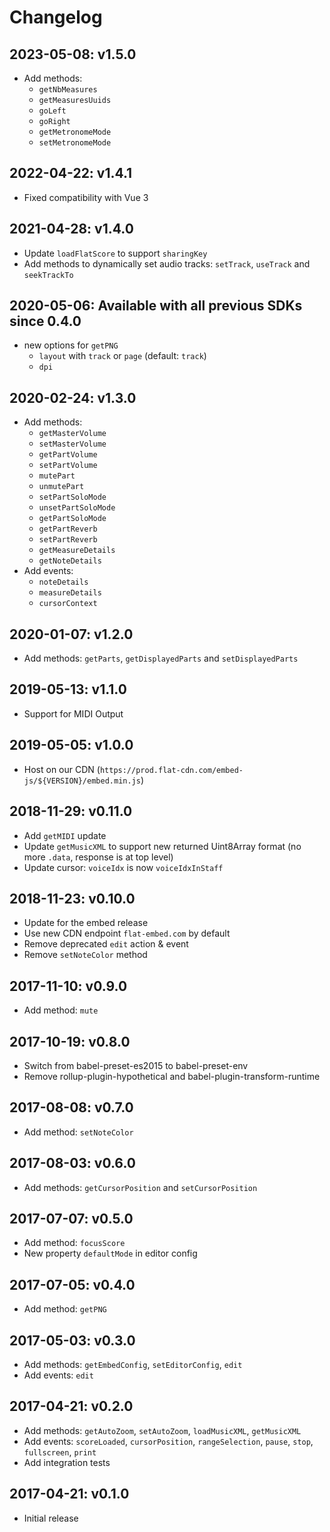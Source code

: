 # Changelog

## 2023-05-08: v1.5.0

* Add methods:
  * `getNbMeasures`
  * `getMeasuresUuids`
  * `goLeft`
  * `goRight`
  * `getMetronomeMode`
  * `setMetronomeMode`

## 2022-04-22: v1.4.1

* Fixed compatibility with Vue 3

## 2021-04-28: v1.4.0

* Update `loadFlatScore` to support `sharingKey`
* Add methods to dynamically set audio tracks: `setTrack`, `useTrack` and `seekTrackTo`

## 2020-05-06: Available with all previous SDKs since 0.4.0

* new options for `getPNG`
  * `layout` with `track` or `page` (default: `track`)
  * `dpi`

## 2020-02-24: v1.3.0

* Add methods:
  * `getMasterVolume`
  * `setMasterVolume`
  * `getPartVolume`
  * `setPartVolume`
  * `mutePart`
  * `unmutePart`
  * `setPartSoloMode`
  * `unsetPartSoloMode`
  * `getPartSoloMode`
  * `getPartReverb`
  * `setPartReverb`
  * `getMeasureDetails`
  * `getNoteDetails`
* Add events:
  * `noteDetails`
  * `measureDetails`
  * `cursorContext`

## 2020-01-07: v1.2.0

* Add methods: `getParts`, `getDisplayedParts` and `setDisplayedParts`

## 2019-05-13: v1.1.0

* Support for MIDI Output

## 2019-05-05: v1.0.0

* Host on our CDN (`https://prod.flat-cdn.com/embed-js/${VERSION}/embed.min.js`)

## 2018-11-29: v0.11.0

* Add `getMIDI` update
* Update `getMusicXML` to support new returned Uint8Array format (no more `.data`, response is at top level)
* Update cursor: `voiceIdx` is now `voiceIdxInStaff`

## 2018-11-23: v0.10.0

* Update for the embed release
* Use new CDN endpoint `flat-embed.com` by default
* Remove deprecated `edit` action & event
* Remove `setNoteColor` method

## 2017-11-10: v0.9.0

* Add method: `mute`

## 2017-10-19: v0.8.0

* Switch from babel-preset-es2015 to babel-preset-env
* Remove rollup-plugin-hypothetical and babel-plugin-transform-runtime

## 2017-08-08: v0.7.0

* Add method: `setNoteColor`

## 2017-08-03: v0.6.0

* Add methods: `getCursorPosition` and `setCursorPosition`

## 2017-07-07: v0.5.0

* Add method: `focusScore`
* New property `defaultMode` in editor config

## 2017-07-05: v0.4.0

* Add method: `getPNG`

## 2017-05-03: v0.3.0

* Add methods: `getEmbedConfig`, `setEditorConfig`, `edit`
* Add events: `edit`

## 2017-04-21: v0.2.0

* Add methods: `getAutoZoom`, `setAutoZoom`, `loadMusicXML`, `getMusicXML`
* Add events: `scoreLoaded`, `cursorPosition`, `rangeSelection`, `pause`, `stop`, `fullscreen`, `print`
* Add integration tests

## 2017-04-21: v0.1.0

* Initial release
